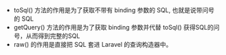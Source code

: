 - toSql() 方法的作用是为了获取不带有 binding 参数的 SQL, 也就是说带问号的 SQL
- getQuery() 方法的作用是为了获取 binding 参数并代替 toSql() 获得SQL的问号，从而得到完整的SQL
- raw() 的作用是直接把 SQL 套进 Laravel 的查询构造器中。
